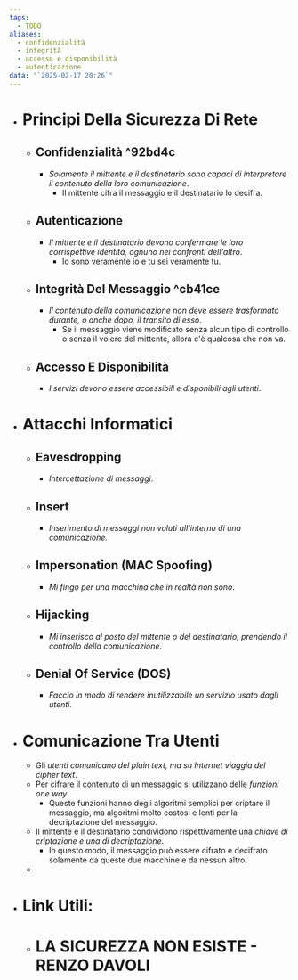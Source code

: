 ```yaml
---
tags:
  - TODO
aliases:
  - confidenzialità
  - integrità
  - accesso e disponibilità
  - autenticazione
data: "`2025-02-17 20:26`"
---
```

- # Principi Della Sicurezza Di Rete
	+ ## Confidenzialità ^92bd4c
		+ _Solamente il mittente e il destinatario sono capaci di interpretare il contenuto della loro comunicazione_.
			+ Il mittente cifra il messaggio e il destinatario lo decifra.
	+ ## Autenticazione
		+ _Il mittente e il destinatario devono confermare le loro corrispettive identità, ognuno nei confronti dell'altro_.
			+ Io sono veramente io e tu sei veramente tu.
	+ ## Integrità Del Messaggio ^cb41ce
		+ _Il contenuto della comunicazione non deve essere trasformato durante, o anche dopo, il transito di esso_.
			+ Se il messaggio viene modificato senza alcun tipo di controllo o senza il volere del mittente, allora c'è qualcosa che non va.
	+ ## Accesso E Disponibilità
		+ _I servizi devono essere accessibili e disponibili agli utenti_.
- # Attacchi Informatici
	+ ## Eavesdropping
		+ _Intercettazione di messaggi_.
	+ ## Insert
		+ _Inserimento di messaggi non voluti all'interno di una comunicazione_.
	+ ## Impersonation (MAC Spoofing)
		+ _Mi fingo per una macchina che in realtà non sono_.
	+ ## Hijacking
		+ _Mi inserisco al posto del mittente o del destinatario, prendendo il controllo della comunicazione_.
	+ ## Denial Of Service (DOS)
		+ _Faccio in modo di rendere inutilizzabile un servizio usato dagli utenti_.
- # Comunicazione Tra Utenti
	+ Gli _utenti comunicano del plain text, ma su Internet viaggia del cipher text_.
	+ Per cifrare il contenuto di un messaggio si utilizzano delle _funzioni one way_.
		+ Queste funzioni hanno degli algoritmi semplici per criptare il messaggio, ma algoritmi molto costosi e lenti per la decriptazione del messaggio.
	+ Il mittente e il destinatario condividono rispettivamente una _chiave di criptazione e una di decriptazione_.
		+ In questo modo, il messaggio può essere cifrato e decifrato solamente da queste due macchine e da nessun altro.
	- 
- # Link Utili:
	- # LA SICUREZZA NON ESISTE - RENZO DAVOLI 